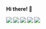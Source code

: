 **Hi there! 👋**

<img align="left" src="https://img.shields.io/badge/-javascript-273849?logo=javascript&logoColor=white&style=for-the-badge" />
<img align="left" src="https://img.shields.io/badge/-typescript-273849?logo=typescript&logoColor=white&style=for-the-badge" />
<img align="left" src="https://img.shields.io/badge/-react-273849?logo=react&logoColor=white&style=for-the-badge" />
<img align="left" src="https://img.shields.io/badge/-redux-273849?logo=redux&logoColor=white&style=for-the-badge" />

<a href="#">
  <img align="left" src="https://img.shields.io/badge/-node.js-273849?logo=nodedotjs&logoColor=white&style=for-the-badge" />  
</a>

